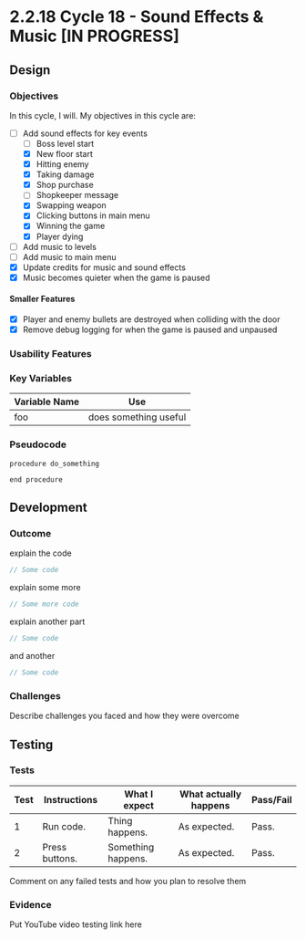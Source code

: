 # 2.2.18 Cycle 18 - Sound Effects & Music \[IN PROGRESS]

## Design

### Objectives

In this cycle, I will. My objectives in this cycle are:

* [ ] Add sound effects for key events
  * [ ] Boss level start
  * [x] New floor start
  * [x] Hitting enemy
  * [x] Taking damage
  * [x] Shop purchase
  * [ ] Shopkeeper message
  * [x] Swapping weapon
  * [x] Clicking buttons in main menu
  * [x] Winning the game
  * [x] Player dying
* [ ] Add music to levels
* [ ] Add music to main menu
* [x] Update credits for music and sound effects
* [x] Music becomes quieter when the game is paused

#### Smaller Features

* [x] Player and enemy bullets are destroyed when colliding with the door
* [x] Remove debug logging for when the game is paused and unpaused

### Usability Features

### Key Variables

| Variable Name | Use                   |
| ------------- | --------------------- |
| foo           | does something useful |

### Pseudocode

```
procedure do_something
    
end procedure
```

## Development

### Outcome

explain the code

```typescript
// Some code
```

explain some more

```typescript
// Some more code
```

explain another part

```typescript
// Some code
```

and another

```typescript
// Some code
```

### Challenges

Describe challenges you faced and how they were overcome

## Testing

### Tests

| Test | Instructions   | What I expect      | What actually happens | Pass/Fail |
| ---- | -------------- | ------------------ | --------------------- | --------- |
| 1    | Run code.      | Thing happens.     | As expected.          | Pass.     |
| 2    | Press buttons. | Something happens. | As expected.          | Pass.     |

Comment on any failed tests and how you plan to resolve them

### Evidence

Put YouTube video testing link here
